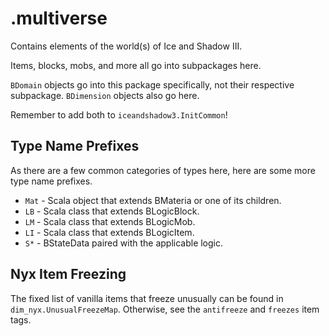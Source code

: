 # .multiverse

Contains elements of the world(s) of Ice and Shadow III.

Items, blocks, mobs, and more all go into subpackages here.

`BDomain` objects go into this package specifically, not their respective subpackage.
`BDimension` objects also go here.

Remember to add both to `iceandshadow3.InitCommon`!

## Type Name Prefixes

As there are a few common categories of types here, here are some more type name prefixes.

* `Mat` - Scala object that extends BMateria or one of its children.
* `LB` - Scala class that extends BLogicBlock.
* `LM` - Scala class that extends BLogicMob.
* `LI` - Scala class that extends BLogicItem.
* `S*` - BStateData paired with the applicable logic.

## Nyx Item Freezing

The fixed list of vanilla items that freeze unusually can be found in `dim_nyx.UnusualFreezeMap`.
Otherwise, see the `antifreeze` and `freezes` item tags.